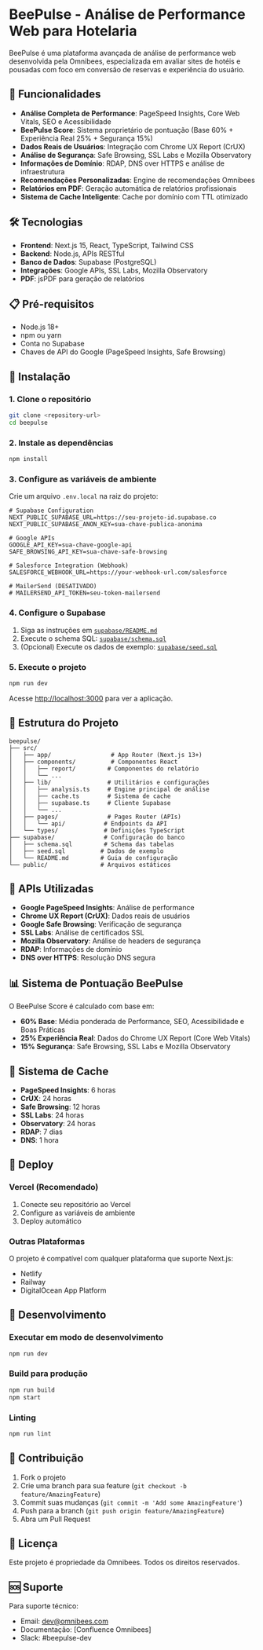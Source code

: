 # BeePulse - Análise de Performance Web para Hotelaria

BeePulse é uma plataforma avançada de análise de performance web desenvolvida pela Omnibees, especializada em avaliar sites de hotéis e pousadas com foco em conversão de reservas e experiência do usuário.

## 🚀 Funcionalidades

- **Análise Completa de Performance**: PageSpeed Insights, Core Web Vitals, SEO e Acessibilidade
- **BeePulse Score**: Sistema proprietário de pontuação (Base 60% + Experiência Real 25% + Segurança 15%)
- **Dados Reais de Usuários**: Integração com Chrome UX Report (CrUX)
- **Análise de Segurança**: Safe Browsing, SSL Labs e Mozilla Observatory
- **Informações de Domínio**: RDAP, DNS over HTTPS e análise de infraestrutura
- **Recomendações Personalizadas**: Engine de recomendações Omnibees
- **Relatórios em PDF**: Geração automática de relatórios profissionais
- **Sistema de Cache Inteligente**: Cache por domínio com TTL otimizado

## 🛠️ Tecnologias

- **Frontend**: Next.js 15, React, TypeScript, Tailwind CSS
- **Backend**: Node.js, APIs RESTful
- **Banco de Dados**: Supabase (PostgreSQL)
- **Integrações**: Google APIs, SSL Labs, Mozilla Observatory
- **PDF**: jsPDF para geração de relatórios

## 📋 Pré-requisitos

- Node.js 18+ 
- npm ou yarn
- Conta no Supabase
- Chaves de API do Google (PageSpeed Insights, Safe Browsing)

## 🚀 Instalação

### 1. Clone o repositório
```bash
git clone <repository-url>
cd beepulse
```

### 2. Instale as dependências
```bash
npm install
```

### 3. Configure as variáveis de ambiente
Crie um arquivo `.env.local` na raiz do projeto:

```env
# Supabase Configuration
NEXT_PUBLIC_SUPABASE_URL=https://seu-projeto-id.supabase.co
NEXT_PUBLIC_SUPABASE_ANON_KEY=sua-chave-publica-anonima

# Google APIs
GOOGLE_API_KEY=sua-chave-google-api
SAFE_BROWSING_API_KEY=sua-chave-safe-browsing

# Salesforce Integration (Webhook)
SALESFORCE_WEBHOOK_URL=https://your-webhook-url.com/salesforce

# MailerSend (DESATIVADO)
# MAILERSEND_API_TOKEN=seu-token-mailersend
```

### 4. Configure o Supabase

1. Siga as instruções em [`supabase/README.md`](./supabase/README.md)
2. Execute o schema SQL: [`supabase/schema.sql`](./supabase/schema.sql)
3. (Opcional) Execute os dados de exemplo: [`supabase/seed.sql`](./supabase/seed.sql)

### 5. Execute o projeto
```bash
npm run dev
```

Acesse [http://localhost:3000](http://localhost:3000) para ver a aplicação.

## 📁 Estrutura do Projeto

```
beepulse/
├── src/
│   ├── app/                 # App Router (Next.js 13+)
│   ├── components/          # Componentes React
│   │   ├── report/         # Componentes do relatório
│   │   └── ...
│   ├── lib/                # Utilitários e configurações
│   │   ├── analysis.ts     # Engine principal de análise
│   │   ├── cache.ts        # Sistema de cache
│   │   ├── supabase.ts     # Cliente Supabase
│   │   └── ...
│   ├── pages/              # Pages Router (APIs)
│   │   └── api/           # Endpoints da API
│   └── types/             # Definições TypeScript
├── supabase/              # Configuração do banco
│   ├── schema.sql         # Schema das tabelas
│   ├── seed.sql          # Dados de exemplo
│   └── README.md         # Guia de configuração
└── public/               # Arquivos estáticos
```

## 🔧 APIs Utilizadas

- **Google PageSpeed Insights**: Análise de performance
- **Chrome UX Report (CrUX)**: Dados reais de usuários
- **Google Safe Browsing**: Verificação de segurança
- **SSL Labs**: Análise de certificados SSL
- **Mozilla Observatory**: Análise de headers de segurança
- **RDAP**: Informações de domínio
- **DNS over HTTPS**: Resolução DNS segura

## 📊 Sistema de Pontuação BeePulse

O BeePulse Score é calculado com base em:

- **60% Base**: Média ponderada de Performance, SEO, Acessibilidade e Boas Práticas
- **25% Experiência Real**: Dados do Chrome UX Report (Core Web Vitals)
- **15% Segurança**: Safe Browsing, SSL Labs e Mozilla Observatory

## 🔄 Sistema de Cache

- **PageSpeed Insights**: 6 horas
- **CrUX**: 24 horas
- **Safe Browsing**: 12 horas
- **SSL Labs**: 24 horas
- **Observatory**: 24 horas
- **RDAP**: 7 dias
- **DNS**: 1 hora

## 🚀 Deploy

### Vercel (Recomendado)

1. Conecte seu repositório ao Vercel
2. Configure as variáveis de ambiente
3. Deploy automático

### Outras Plataformas

O projeto é compatível com qualquer plataforma que suporte Next.js:
- Netlify
- Railway
- DigitalOcean App Platform

## 🧪 Desenvolvimento

### Executar em modo de desenvolvimento
```bash
npm run dev
```

### Build para produção
```bash
npm run build
npm start
```

### Linting
```bash
npm run lint
```

## 📝 Contribuição

1. Fork o projeto
2. Crie uma branch para sua feature (`git checkout -b feature/AmazingFeature`)
3. Commit suas mudanças (`git commit -m 'Add some AmazingFeature'`)
4. Push para a branch (`git push origin feature/AmazingFeature`)
5. Abra um Pull Request

## 📄 Licença

Este projeto é propriedade da Omnibees. Todos os direitos reservados.

## 🆘 Suporte

Para suporte técnico:
- Email: dev@omnibees.com
- Documentação: [Confluence Omnibees]
- Slack: #beepulse-dev
